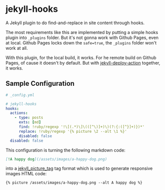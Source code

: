 # jekyll-hooks
A Jekyll plugin to do find-and-replace in site content through hooks.

The most requirements like this are implemented by putting a simple hooks plugin into `_plugins` folder.
But it's not gonna work with Github Pages, even at local.
Github Pages locks down the `safe=true`, the `_plugins` folder won't work at all.

With this plugin, for the local build, it works.
For he remote build on Github Pages, of cause it doesn't by default.
But with [jekyll-deploy-action](https://github.com/jeffreytse/jekyll-deploy-action) together, it works.

## Sample Configuration

```yaml
# _config.yml

# jekyll-hooks
hooks:
  actions:
    - type: posts
      exts: [md]
      find: !ruby/regexp '!\[(.*)\]\(([^\)]+)\)(?:{:([^}]+)})*'
      replace: !ruby/regexp '{% picture \2 --alt \1 %}'
      disabled: false
  disabled: false
```

This configuration is turning the following markdown code:

```markdown
[!A happy dog](/assets/images/a-happy-dog.png)
```

into a [jekyll_picture_tag]() tag format which is used to generate responsive images HTML code:

```
{% picture /assets/images/a-happy-dog.png --alt A happy dog %}
```
